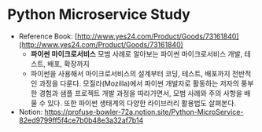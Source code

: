 
# Python Microservice Study

- Reference Book: [http://www.yes24.com/Product/Goods/73161840](http://www.yes24.com/Product/Goods/73161840)
    - **파이썬 마이크로서비스** 모범 사례로 알아보는 파이썬 마이크로서비스 개발, 테스트, 배포, 확장까지
    - 파이썬을 사용해서 마이크로서비스의 설계부터 코딩, 테스트, 배포까지 전반적인 과정을 다룬다. 모질라(Mozilla)에서 파이썬 개발자로 활동하는 저자의 풍부한 경험과 샘플 프로젝트 개발 과정을 따라가면서, 모범 사례와 주의 사항을 배울 수 있다. 또한 파이썬 생태계의 다양한 라이브러리 활용법도 살펴본다.
- Notion: https://profuse-bowler-72a.notion.site/Python-MicroService-82ed9799ff5f4ce7b0b48e3a32af7b14

